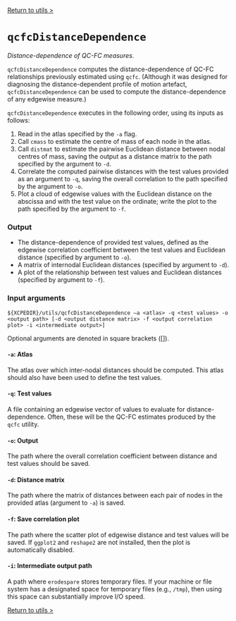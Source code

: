 [Return to utils >](https://pipedocs.github.io//utils)

# `qcfcDistanceDependence`

_Distance-dependence of QC-FC measures._

`qcfcDistanceDependence` computes the distance-dependence of QC-FC relationships previously estimated using `qcfc`. (Although it was designed for diagnosing the distance-dependent profile of motion artefact, `qcfcDistanceDependence` can be used to compute the distance-dependence of any edgewise measure.)

`qcfcDistanceDependence` executes in the following order, using its inputs as follows:

 1. Read in the atlas specified by the `-a` flag.
 2. Call `cmass` to estimate the centre of mass of each node in the atlas.
 3. Call `distmat` to estimate the pairwise Euclidean distance between nodal centres of mass, saving the output as a distance matrix to the path specified by the argument to `-d`.
 4. Correlate the computed pairwise distances with the test values provided as an argument to `-q`, saving the overall correlation to the path specified by the argument to `-o`.
 5. Plot a cloud of edgewise values with the Euclidean distance on the abscissa and with the test value on the ordinate; write the plot to the path specified by the argument to `-f`.

### Output

 * The distance-dependence of provided test values, defined as the edgewise correlation coefficient between the test values and Euclidean distance (specified by argument to `-o`).
 * A matrix of internodal Euclidean distances (specified by argument to `-d`).
 * A plot of the relationship between test values and Euclidean distances (specified by argument to `-f`).

### Input arguments

```
${XCPEDIR}/utils/qcfcDistanceDependence –a <atlas> -q <test values> -o <output path> [-d <output distance matrix> -f <output correlation plot> -i <intermediate output>]
```

Optional arguments are denoted in square brackets ([]).

#### `-a`: Atlas

The atlas over which inter-nodal distances should be computed. This atlas should also have been used to define the test values.

#### `-q`: Test values

A file containing an edgewise vector of values to evaluate for distance-dependence. Often, these will be the QC-FC estimates produced by the `qcfc` utility.

#### `-o`: Output

The path where the overall correlation coefficient between distance and test values should be saved.

#### `-d`: Distance matrix

The path where the matrix of distances between each pair of nodes in the provided atlas (argument to `-a`) is saved.

#### `-f`: Save correlation plot

The path where the scatter plot of edgewise distance and test values will be saved. If `ggplot2` and `reshape2` are not installed, then the plot is automatically disabled.

#### `-i`: Intermediate output path

A path where `erodespare` stores temporary files. If your machine or file system has a designated space for temporary files (e.g., `/tmp`), then using this space can substantially improve I/O speed.

[Return to utils >](https://pipedocs.github.io//utils)
